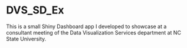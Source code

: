 # DVS_SD_Ex

This is a small Shiny Dashboard app I developed to showcase at a consultant meeting of the Data Visualization Services department at NC State University.


